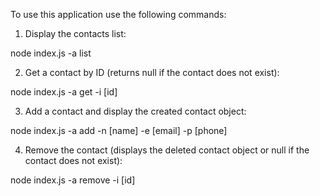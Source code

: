 To use this application use the following commands:

1. Display the contacts list:

node index.js -a list

2. Get a contact by ID (returns null if the contact does not exist):

node index.js -a get -i [id]

3. Add a contact and display the created contact object:

node index.js -a add -n [name] -e [email] -p [phone]

4. Remove the contact (displays the deleted contact object or null if the contact does not exist):

node index.js -a remove -i [id]

